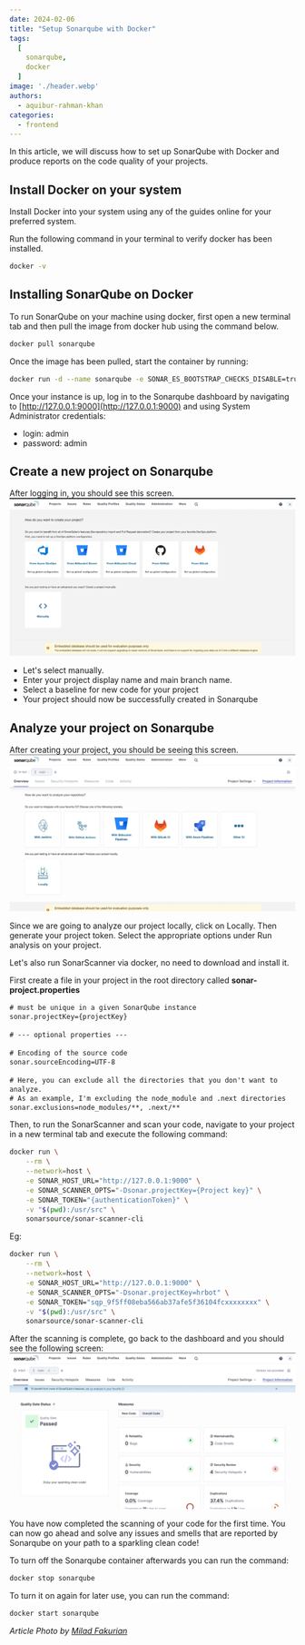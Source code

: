 ```yaml
---
date: 2024-02-06
title: "Setup Sonarqube with Docker"
tags:
  [
    sonarqube,
    docker
  ]
image: './header.webp'
authors:
  - aquibur-rahman-khan
categories:
  - frontend
---
```


In this article, we will discuss how to set up SonarQube with Docker and produce reports on the code quality of your projects.

## Install Docker on your system

Install Docker into your system using any of the guides online for your preferred system.

Run the following command in your terminal to verify docker has been installed.
```sh
docker -v
```

## Installing SonarQube on Docker

To run SonarQube on your machine using docker, first open a new terminal tab and then pull the image from docker hub using the command below.
```sh
docker pull sonarqube
```

Once the image has been pulled, start the container by running:
```sh
docker run -d --name sonarqube -e SONAR_ES_BOOTSTRAP_CHECKS_DISABLE=true -p 9000:9000 sonarqube:latest
```

Once your instance is up, log in to the Sonarqube dashboard by navigating to [http://127.0.0.1:9000](http://127.0.0.1:9000) and using System Administrator credentials:
  * login: admin
  * password: admin

## Create a new project on Sonarqube

After logging in, you should see this screen.
![](sonarqube-intro.webp)

  * Let's select manually.
  * Enter your project display name and main branch name.
  * Select a baseline for new code for your project
  * Your project should now be successfully created in Sonarqube

## Analyze your project on Sonarqube

After creating your project, you should be seeing this screen.
![](sonarqube-analyze.webp)


Since we are going to analyze our project locally, click on Locally. Then generate your project token. Select the appropriate options under Run analysis on your project.

Let's also run SonarScanner via docker, no need to download and install it.

First create a file in your project in the root directory called
**sonar-project.properties**

```
# must be unique in a given SonarQube instance
sonar.projectKey={projectKey}

# --- optional properties ---

# Encoding of the source code
sonar.sourceEncoding=UTF-8

# Here, you can exclude all the directories that you don't want to analyze.
# As an example, I'm excluding the node_module and .next directories
sonar.exclusions=node_modules/**, .next/**
```

Then, to run the SonarScanner and scan your code, navigate to your project in a new terminal tab and execute the following command:

```sh
docker run \
    --rm \
    --network=host \
    -e SONAR_HOST_URL="http://127.0.0.1:9000" \
    -e SONAR_SCANNER_OPTS="-Dsonar.projectKey={Project key}" \
    -e SONAR_TOKEN="{authenticationToken}" \
    -v "$(pwd):/usr/src" \
    sonarsource/sonar-scanner-cli
```

Eg:
```sh
docker run \
    --rm \
    --network=host \
    -e SONAR_HOST_URL="http://127.0.0.1:9000" \
    -e SONAR_SCANNER_OPTS="-Dsonar.projectKey=hrbot" \
    -e SONAR_TOKEN="sqp_9f5ff08eba566ab37afe5f36104fcxxxxxxxx" \
    -v "$(pwd):/usr/src" \
    sonarsource/sonar-scanner-cli
```

After the scanning is complete, go back to the dashboard and you should see the following screen:
![](sonarqube-result.webp)

You have now completed the scanning of your code for the first time. You can now go ahead and solve any issues and smells that are reported by Sonarqube on your path to a sparkling clean code!

To turn off the Sonarqube container afterwards you can run the command:
```sh
docker stop sonarqube
```

To turn it on again for later use, you can run the command:
```sh
docker start sonarqube
```

_Article Photo by [Milad Fakurian](https://unsplash.com/photos/PpgY7sjpf_0)_
